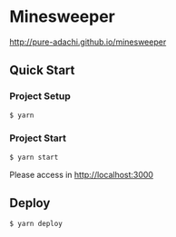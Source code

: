 # Minesweeper

http://pure-adachi.github.io/minesweeper

## Quick Start

### Project Setup

```sh
$ yarn
```

### Project Start

```sh
$ yarn start
```

Please access in [http://localhost:3000](http://localhost:3000)

## Deploy

```sh
$ yarn deploy
```
